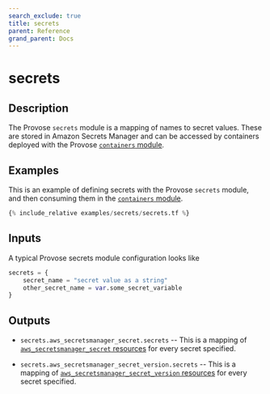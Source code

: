 ```yaml
---
search_exclude: true
title: secrets
parent: Reference
grand_parent: Docs
---
```


# secrets

## Description

The Provose `secrets` module is a mapping of names to secret values. These are stored in Amazon Secrets Manager and can be accessed by containers deployed with the Provose [`containers` module](../containers/).

## Examples

This is an example of defining secrets with the Provose `secrets` module, and then consuming them in the [`containers` module](../containers/).

```terraform
{% include_relative examples/secrets/secrets.tf %}
```

## Inputs

A typical Provose secrets module configuration looks like

```terraform
secrets = {
    secret_name = "secret value as a string"
    other_secret_name = var.some_secret_variable
}
```

## Outputs

- `secrets.aws_secretsmanager_secret.secrets` -- This is a mapping of [`aws_secretsmanager_secret` resources](https://www.terraform.io/docs/providers/aws/r/secretsmanager_secret.html) for every secret specified.

- `secrets.aws_secretsmanager_secret_version.secrets` -- This is a mapping of [`aws_secretsmanager_secret_version` resources](https://www.terraform.io/docs/providers/aws/r/secretsmanager_secret_version.html) for every secret specified.
